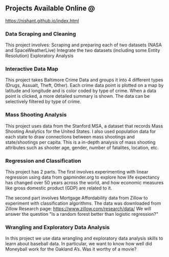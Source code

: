 ## Projects Available Online @ ##
https://nishant.github.io/index.html

### Data Scraping and Cleaning ###
This project involves:
Scraping and preparing each of two datasets (NASA and SpaceWeatherLive)
Integrate the two datasets (including some Entity Resolution)
Exploratory Analysis

### Interactive Data Map ###
This project takes Baltimore Crime Data and groups it into 4 different types (Drugs, Assualt, Theft, Other).
Each crime data point is plotted on a map by latitude and longitude and is color coded by type of crime.
When a data point is clicked, a more detailed summary is shown.
The data can be selectively filtered by type of crime.

### Mass Shooting Analysis ###
This project uses data from the Stanford MSA, a dataset that records Mass Shooting Analytics for the United States.
I also used population data for each state to draw connections between mass shootings and state/shootings per capita.
This is a in-depth analysis of mass shooting attributes such as shooter age, gender, number of fatalites, location, etc.

### Regression and Classification ###
This project has 2 parts. The first involves experimenting with linear regression using data from gapminder.org to explore
how life expectancy has changed over 50 years across the world, and how economic measures like gross domestic product (GDP) 
are related to it.

The second part involves Mortgage Affordability data from Zillow to experiment with classification algorithms. 
The data was downloaded from Zillow Research page: https://www.zillow.com/research/data/
We will answer the question "Is a random forest better than logistic regression?"

### Wrangling and Exploratory Data Analysis ###
In this project we use data wrangling and exploratory data analysis skills to learn about baseball data. 
In particular, we want to know how well did Moneyball work for the Oakland A’s. Was it worthy of a movie?
